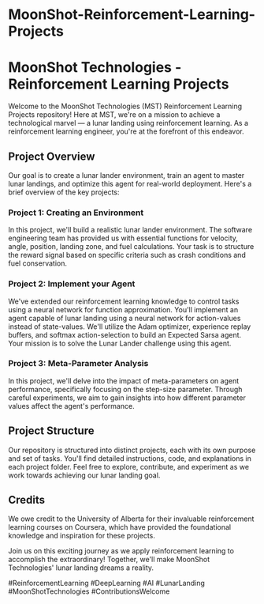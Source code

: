 # MoonShot-Reinforcement-Learning-Projects
# MoonShot Technologies - Reinforcement Learning Projects

Welcome to the MoonShot Technologies (MST) Reinforcement Learning Projects repository! Here at MST, we're on a mission to achieve a technological marvel — a lunar landing using reinforcement learning. As a reinforcement learning engineer, you're at the forefront of this endeavor.

## Project Overview

Our goal is to create a lunar lander environment, train an agent to master lunar landings, and optimize this agent for real-world deployment. Here's a brief overview of the key projects:

### Project 1: Creating an Environment

In this project, we'll build a realistic lunar lander environment. The software engineering team has provided us with essential functions for velocity, angle, position, landing zone, and fuel calculations. Your task is to structure the reward signal based on specific criteria such as crash conditions and fuel conservation.

### Project 2: Implement your Agent

We've extended our reinforcement learning knowledge to control tasks using a neural network for function approximation. You'll implement an agent capable of lunar landing using a neural network for action-values instead of state-values. We'll utilize the Adam optimizer, experience replay buffers, and softmax action-selection to build an Expected Sarsa agent. Your mission is to solve the Lunar Lander challenge using this agent.

### Project 3: Meta-Parameter Analysis

In this project, we'll delve into the impact of meta-parameters on agent performance, specifically focusing on the step-size parameter. Through careful experiments, we aim to gain insights into how different parameter values affect the agent's performance.

## Project Structure

Our repository is structured into distinct projects, each with its own purpose and set of tasks. You'll find detailed instructions, code, and explanations in each project folder. Feel free to explore, contribute, and experiment as we work towards achieving our lunar landing goal.

## Credits

We owe credit to the University of Alberta for their invaluable reinforcement learning courses on Coursera, which have provided the foundational knowledge and inspiration for these projects.

Join us on this exciting journey as we apply reinforcement learning to accomplish the extraordinary! Together, we'll make MoonShot Technologies' lunar landing dreams a reality.

#ReinforcementLearning #DeepLearning #AI #LunarLanding #MoonShotTechnologies #ContributionsWelcome
